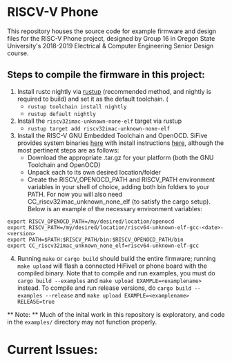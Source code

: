 # RISCV-V Phone

This repository houses the source code for example firmware and design files for the RISC-V Phone project, designed by Group 16 in Oregon State University's 2018-2019 Electrical & Computer Engineering Senior Design course.

## Steps to compile the firmware in this project:

1. Install rustc nightly via [rustup](https://rustup.rs/) (recommended method, and nightly is required to build) and set it as the default toolchain. (
    * `rustup toolchain install nightly`
    * `rustup default nightly`
2. Install the `riscv32imac-unknown-none-elf` target via rustup
    * `rustup target add riscv32imac-unknown-none-elf`
3. Install the RISC-V GNU Embedded Toolchain and OpenOCD. SiFive provides system binaries [here](https://www.sifive.com/boards) with install instructions [here](https://github.com/sifive/freedom-e-sdk), although the most pertinent steps are as follows:
    * Download the appropriate .tar.gz for your platform (both the GNU Toolchain and OpenOCD)
    * Unpack each to its own desired location/folder
    * Create the RISCV_OPENOCD_PATH and RISCV_PATH environment variables in your shell of choice, adding both bin folders to your PATH. For now you will also need CC_riscv32imac_unknown_none_elf (to satisfy the cargo setup). Below is an example of the necessary environment variables:
```
export RISCV_OPENOCD_PATH=/my/desired/location/openocd
export RISCV_PATH=/my/desired/location/riscv64-unknown-elf-gcc-<date>-<version>
export PATH=$PATH:$RISCV_PATH/bin:$RISCV_OPENOCD_PATH/bin
export CC_riscv32imac_unknown_none_elf=riscv64-unknown-elf-gcc
```
4. Running `make` or `cargo build` should build the entire firmware; running `make upload` will flash a connected HiFive1 or phone board with the compiled binary. Note that to compile and run examples, you must do `cargo build --examples` and `make upload EXAMPLE=<examplename>` instead. To compile and run release versions, do `cargo build --examples --release` and `make upload EXAMPLE=<examplename> RELEASE=true`

** Note: ** Much of the inital work in this repository is exploratory, and code in the `examples/` directory may not function properly.

# Current Issues:
